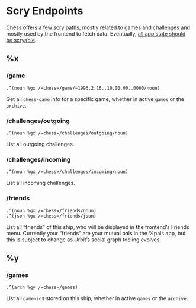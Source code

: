 # Scry Endpoints

Chess offers a few scry paths, mostly related to games and challenges and mostly used by the frontend to fetch data. Eventually, [all app state should be scryable](https://github.com/thecommons-urbit/chess/issues/71).

## %x
### /game
`.^(noun %gx /=chess=/game/~1996.2.16..10.00.00..0000/noun)`

Get all `chess-game` info for a specific game, whether in active `games` or the `archive`.

### /challenges/outgoing
`.^(noun %gx /=chess=/challenges/outgoing/noun)`

List all outgoing challenges.

### /challenges/incoming
`.^(noun %gx /=chess=/challenges/incoming/noun)`

List all incoming challenges.

### /friends
```
.^(noun %gx /=chess=/friends/noun)
.^(json %gx /=chess=/friends/json)
```

List all “friends” of this ship, who will be displayed in the frontend’s Friends menu. Currently your “friends” are your mutual pals in the %pals app, but this is subject to change as Urbit’s social graph tooling evolves.

## %y
### /games
`.^(arch %gy /=chess=/games)`

List all `game-id`s stored on this ship, whether in active `games` or the `archive`.
